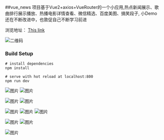 ##vue_news
项目基于Vue2+axios+VueRouter的一个小应用,热点新闻展示、歌曲排行展示播放、热播电影详情查看、微信精选、百度美图、搞笑段子,
小Demo还在不断改进中，也敦促自己不断学习前进

浏览地址：
[This link](code.it919.cn/dist)

![二维码](https://dn-coding-net-production-pp.qbox.me/8175c051-daa0-4148-8842-c235c2a398de.png) 


### Build Setup
```
# install dependencies
npm install

# serve with hot reload at localhost:800
npm run dev

```


 ![图片](https://coding.net/u/ecit/p/vue_news/git/raw/898b4a541e6433d131baa5aff72abee62236ed35/UI/index1.jpg) ![图片](https://dn-coding-net-production-pp.qbox.me/a271b902-089f-4a1b-8879-357a113b66e5.png)

 ![图片](https://coding.net/u/ecit/p/vue_news/git/raw/master/UI/%25E7%2594%25B5%25E5%25BD%25B11-%25E7%2583%25AD%25E6%2592%25AD%25E5%2588%2597%25E8%25A1%25A8.jpg) ![图片](https://coding.net/u/ecit/p/vue_news/git/raw/898b4a541e6433d131baa5aff72abee62236ed35/UI/%25E7%2594%25B5%25E5%25BD%25B12-%25E8%25AF%25A6%25E6%2583%2585.jpg)


 ![图片](https://coding.net/u/ecit/p/vue_news/git/raw/898b4a541e6433d131baa5aff72abee62236ed35/UI/music1-%E5%88%86%E7%B1%BB.jpg) ![图片](https://coding.net/u/ecit/p/vue_news/git/raw/898b4a541e6433d131baa5aff72abee62236ed35/UI/music2-%E5%88%86%E7%B1%BB%E6%AD%8C%E5%8D%95.jpg) ![图片](https://coding.net/u/ecit/p/vue_news/git/raw/898b4a541e6433d131baa5aff72abee62236ed35/UI/music3-音乐播放.jpg) 

 ![图片](https://coding.net/u/ecit/p/vue_news/git/raw/898b4a541e6433d131baa5aff72abee62236ed35/UI/photo1-%E5%88%86%E7%B1%BB.jpg) ![图片](https://coding.net/u/ecit/p/vue_news/git/raw/898b4a541e6433d131baa5aff72abee62236ed35/UI/%E8%A7%86%E9%A2%911.jpg) 
 
 ![图片](https://coding.net/u/ecit/p/vue_news/git/raw/898b4a541e6433d131baa5aff72abee62236ed35/UI/%E7%AC%91%E8%AF%9D%E6%AE%B5%E5%AD%90.jpg ) 


